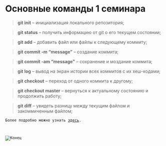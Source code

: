 # Основные команды 1 семинара

> **git init** – инициализация локального репозитория;

> **git status** – получить информацию от git о его текущем состоянии;

> **git add** – добавить файл или файлы к следующему коммиту;

> **git commit -m “message”** – создание коммита;

> **git commit -am “message”** – сохранение и моздание коммита;

> **git log** – вывод на экран истории всех коммитов с их хеш-кодами;

> **git checkout** – переход от одного коммита к другому;

> **git checkout master** – вернуться к актуальному состоянию и продолжить работу;

> **git diff** – увидеть разницу между текущим файлом и закоммиченным файлом;

<code>Более подробно можно узнать [здесь][1].

[1]: https://docs.microsoft.com/ru-ru/contribute/markdown-reference
</code>

<code>![Конец](1.png)
</code>


